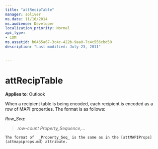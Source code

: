 ```yaml
---
title: "attRecipTable"
manager: soliver
ms.date: 11/16/2014
ms.audience: Developer
localization_priority: Normal
api_type:
- COM
ms.assetid: b0465a67-3c4c-422b-9aa0-7c4c556cbd50
description: "Last modified: July 23, 2011"
 
 
---
```


# attRecipTable

  
  
**Applies to**: Outlook 
  
When a recipient table is being encoded, each recipient is encoded as a row of MAPI properties. The format is as follows: 
  
 _Row_Seq:_
  
>  _row-count_ _Property_Sequence,_... 
    
    The format of  _Property_Seq_ is the same as in the [attMAPIProps](attmapiprops.md) attribute. 
    

